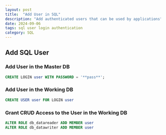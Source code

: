 ```yaml
---
layout: post
title:  "Add User in SQL"
description: "Add authenticated users that can be used by applications"
date: 2024-09-06
tags: sql user login authentication
category: SQL
---
```

## Add SQL User

### Add User in the Master DB

```sql
CREATE LOGIN user WITH PASSWORD = '**pass**';
```

### Add User in the Working DB

```sql
CREATE USER user FOR LOGIN user
```

### Grant CRUD Access to the User in the Working DB

```sql
ALTER ROLE db_datareader ADD MEMBER user
ALTER ROLE db_datawriter ADD MEMBER user
```
